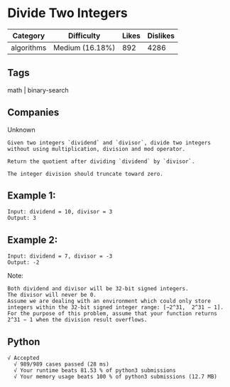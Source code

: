 # Divide Two Integers
|Category|Difficulty|Likes|Dislikes|
|-|-|-|-|
|algorithms|Medium (16.18%)|892|4286|

## Tags
math | binary-search

## Companies
Unknown
```
Given two integers `dividend` and `divisor`, divide two integers without using multiplication, division and mod operator.

Return the quotient after dividing `dividend` by `divisor`.

The integer division should truncate toward zero.
```
## Example 1:
```
Input: dividend = 10, divisor = 3
Output: 3
```
## Example 2:
```
Input: dividend = 7, divisor = -3
Output: -2
```
Note:
```
Both dividend and divisor will be 32-bit signed integers.
The divisor will never be 0.
Assume we are dealing with an environment which could only store integers within the 32-bit signed integer range: [−2^31,  2^31 − 1]. For the purpose of this problem, assume that your function returns 2^31 − 1 when the division result overflows.
```

## Python
```
√ Accepted
  √ 989/989 cases passed (28 ms)
  √ Your runtime beats 81.53 % of python3 submissions
  √ Your memory usage beats 100 % of python3 submissions (12.7 MB)
```